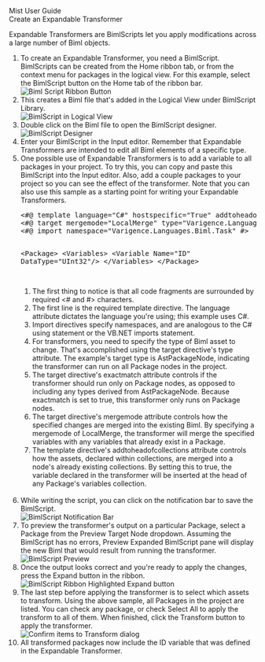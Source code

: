 <div class="LanguageTitle">Mist User Guide</div>
<div class="TopicHeader">Create an Expandable Transformer</div>
<p>Expandable Transformers are BimlScripts let you apply modifications across a large number of Biml objects.</p>
<ol class="Instructions">
    <li class="InstructionStep">
		To create an Expandable Transformer, you need a BimlScript. BimlScripts can be created from the Home ribbon tab, or from the context menu for packages in the logical view. For this example, select the BimlScript button on the Home tab of the ribbon bar.<br>
		<img class="InstructionStepImage" src="https://varigencecom.blob.core.windows.net/images-mistdocumentation-importingtableswithbimlscript/1.png" alt="Biml Script Ribbon Button"/>
	</li>
	<li class="InstructionStep">
		This creates a Biml file that's added in the Logical View under BimlScript Library.<br>
		<img class="InstructionStepImage" src="https://varigencecom.blob.core.windows.net/images-mistdocumentation-importingtableswithbimlscript/2.png" alt="BimlScript in Logical View"/>
	</li>
	<li class="InstructionStep">
		Double click on the Biml file to open the BimlScript designer.<br>
		<img class="InstructionStepImage" src="https://varigencecom.blob.core.windows.net/images-mistdocumentation-importingtableswithbimlscript/3.png" alt="BimlScript Designer"/>
	</li>
	<li class="InstructionStep">
		Enter your BimlScript in the Input editor. Remember that Expandable Transformers are intended to edit all Biml elements of a specific type.
	</li>
	<li class="InstructionStep">
		One possible use of Expandable Transformers is to add a variable to all packages in your project. To try this, you can copy and paste this BimlScript into the Input editor. Also, add a couple packages to your project so you can see the effect of the transformer. Note that you can also use this sample as a starting point for writing your Expandable Transformers.
		<pre class="brush: bimlscript;">
&lt;#@ template language="C#" hostspecific="True" addtoheadofcollections="True" #&gt;
&lt;#@ target mergemode="LocalMerge" type="Varigence.Languages.Biml.Task.AstPackageNode" exactmatch="true" #&gt;
&lt;#@ import namespace="Varigence.Languages.Biml.Task" #&gt;

&lt;Package&gt;
    &lt;Variables&gt;
        &lt;Variable Name="ID" DataType="UInt32"/&gt;
    &lt;/Variables&gt;
&lt;/Package&gt;		
</pre>
<ol>
<li>The first thing to notice is that all code fragments are surrounded by required &lt;# and #&gt; characters.</li>
<li>The first line is the required template directive. The language attribute dictates the language you're using; this example uses C#.</li>
<li>Import directives specify namespaces, and are analogous to the C# using statement or the VB.NET imports statement.</li>
<li>For transformers, you need to specify the type of Biml asset to change. That's accomplished using the target directive's type attribute. The example's target type is AstPackageNode, indicating the transformer 
can run on all Package nodes in the project.</li>
<li>The target directive's exactmatch attribute controls if the transformer should run only on Package nodes, 
as opposed to including any types derived from AstPackageNode. Because exactmatch is 
set to true, this transformer only runs on Package nodes.</li>
<li>The target directive's mergemode attribute controls how the specified changes are merged into the existing Biml. By specifying a mergemode of LocalMerge, the transformer will merge the specified variables with any variables that already exist in a Package.</li>
<li>The template directive's addtoheadofcollections attribute controls how the 
assets, declared within collections, are merged into a node's already existing 
collections. By setting this to true, the variable declared in the transformer will be inserted at the head of any Package's variables collection.</li>
</ol>
<br>
	</li>
	<li class="InstructionStep">
		While writing the script, you can click on the notification bar to save the BimlScript.<br>
		<img class="InstructionStepImage" src="https://varigencecom.blob.core.windows.net/images-mistdocumentation/220_Step06.png" alt="BimlScript Notification Bar"/>
	</li>
    <li class="InstructionStep">
		To preview the transformer's output on a particular Package, select a Package from the Preview Target Node dropdown. Assuming the BimlScript has no errors, Preview Expanded BimlScript pane will display the new Biml that would result from running the transformer.<br>
		<img class="InstructionStepImage" src="https://varigencecom.blob.core.windows.net/images-mistdocumentation/220_Step07.png" alt="BimlScript Preview"/>
	</li>
	<li class="InstructionStep">
		Once the output looks correct and you're ready to apply the changes, press the Expand button in the ribbon.<br>
		<img class="InstructionStepImage" src="https://varigencecom.blob.core.windows.net/images-mistdocumentation/220_Step08.png" alt="BimlScript Ribbon Highlighted Expand button"/>
	</li>
	<li class="InstructionStep">
		The last step before applying the transformer is to select which assets to transform. Using the above sample, all Packages in the project are listed. You can check any package, or check Select All to apply the transform to all of them. When finished, click the Transform button to apply the transformer.<br>
		<img class="InstructionStepImage" src="https://varigencecom.blob.core.windows.net/images-mistdocumentation/220_Step09.png" alt="Confirm items to Transform dialog"/>
	</li>
	<li class="InstructionStep">
		All transformed packages now include the ID variable that was defined in the Expandable Transformer.
	</li>
</ol>
